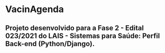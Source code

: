 # VacinAgenda 

## Projeto desenvolvido para a Fase 2 - Edital 023/2021 do LAIS - Sistemas para Saúde: Perfil Back-end (Python/Django).

